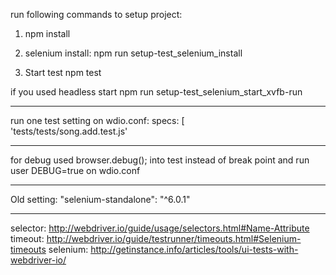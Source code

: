 run following commands to setup project:
1. npm install

2. selenium install:
npm run setup-test_selenium_install

3. Start test
npm test

if you used headless start
npm run setup-test_selenium_start_xvfb-run

___________________________________________________________________

run one test setting on wdio.conf:
specs: [        
        'tests/tests/song.add.test.js'
____________________________________________________________________
for debug used 
        browser.debug(); 
into test instead of break point
and run user DEBUG=true on wdio.conf
____________________________________________________________________
Old setting:
    "selenium-standalone": "^6.0.1"
    
____________________________________________________________________
selector: http://webdriver.io/guide/usage/selectors.html#Name-Attribute
timeout: http://webdriver.io/guide/testrunner/timeouts.html#Selenium-timeouts
selenium: http://getinstance.info/articles/tools/ui-tests-with-webdriver-io/

    